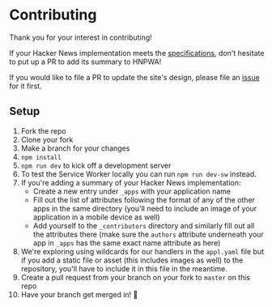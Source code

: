 # Contributing

Thank you for your interest in contributing!

If your Hacker News implementation meets the [specifications](https://github.com/tastejs/hacker-news-pwas#specification), don't hesitate to put up a PR to add its summary to HNPWA!

If you would like to file a PR to update the site's design, please file an [issue](https://github.com/tastejs/hacker-news-pwas/issues/new) for it first.

## Setup

1. Fork the repo
2. Clone your fork
3. Make a branch for your changes
4. `npm install`
5. `npm run dev` to kick off a development server
6. To test the Service Worker locally you can run `npm run dev-sw` instead.
7. If you're adding a summary of your Hacker News implementation:
    * Create a new entry under `_apps` with your application name
    * Fill out the list of attributes following the format of any of the other apps in the same directory (you'll need to include an image of your application in a mobile device as well)
    * Add yourself to the `_contributors` directory and similarly fill out all the attributes there (make sure the `authors` attribute underneath your app in `_apps` has the same exact name attribute as here)
8. We're exploring using wildcards for our handlers in the `appl.yaml` file but if you add a static file or asset (this includes images as well) to the repository, you'll have to include it in this file in the meantime.
9. Create a pull request from your branch on your fork to `master` on this repo
10. Have your branch get merged in! :star2:
